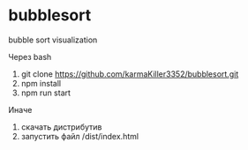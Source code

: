 # bubblesort
bubble sort visualization

Через bash
1) git clone https://github.com/karmaKiller3352/bubblesort.git
1) npm install
2) npm run start

Иначе
1) скачать дистрибутив 
2) запустить файл /dist/index.html


